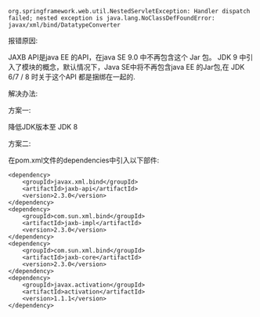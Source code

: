 ```
org.springframework.web.util.NestedServletException: Handler dispatch failed; nested exception is java.lang.NoClassDefFoundError: javax/xml/bind/DatatypeConverter
```

报错原因:

JAXB API是java EE 的API，在java SE 9.0 中不再包含这个 Jar 包。 JDK 9 中引入了模块的概念，默认情况下，Java SE中将不再包含java EE 的Jar包,在 JDK 6/7 / 8 时关于这个API 都是捆绑在一起的.

解决办法:

方案一:

降低JDK版本至 JDK 8

方案二:

在pom.xml文件的dependencies中引入以下部件:

```
<dependency>
    <groupId>javax.xml.bind</groupId>
    <artifactId>jaxb-api</artifactId>
    <version>2.3.0</version>
</dependency>
<dependency>
    <groupId>com.sun.xml.bind</groupId>
    <artifactId>jaxb-impl</artifactId>
    <version>2.3.0</version>
</dependency>
<dependency>
    <groupId>com.sun.xml.bind</groupId>
    <artifactId>jaxb-core</artifactId>
    <version>2.3.0</version>
</dependency>
<dependency>
    <groupId>javax.activation</groupId>
    <artifactId>activation</artifactId>
    <version>1.1.1</version>
</dependency>
```
